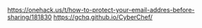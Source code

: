
https://onehack.us/t/how-to-protect-your-email-addres-before-sharing/181830
https://gchq.github.io/CyberChef/
